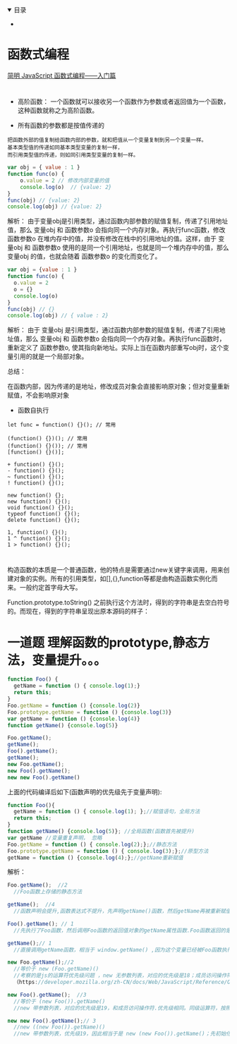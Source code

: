 <details open>
  <summary>
    目录
  </summary>
</details>

* <a href="#"></a>

# 函数式编程
[简明 JavaScript 函数式编程——入门篇](https://segmentfault.com/a/1190000020302184)


#  

* 高阶函数： 一个函数就可以接收另一个函数作为参数或者返回值为一个函数，这种函数就称之为高阶函数。


* 所有函数的参数都是按值传递的
>
    把函数外部的值复制给函数内部的参数，就和把值从一个变量复制到另一个变量一样。
    基本类型值的传递如同基本类型变量的复制一样，
    而引用类型值的传递，则如同引用类型变量的复制一样。

```js
var obj = { value : 1 }
function func(o) {
    o.value = 2 // 修改内部变量的值
    console.log(o)  // {value: 2}
}
func(obj) // {value: 2}
console.log(obj) // {value: 2}
```
解析：
由于变量obj是引用类型，通过函数内部参数的赋值复制，传递了引用地址值，那么 变量obj 和 函数参数o 会指向同一个内存对象。再执行func函数，修改 函数参数o 在堆内存中的值，并没有修改在栈中的引用地址的值。这样，由于 变量obj 和 函数参数o 使用的是同一个引用地址，也就是同一个堆内存中的值，那么 变量obj 的值，也就会随着 函数参数o 的变化而变化了。

```js
var obj = {value : 1 }
function func(o) {
  o.value = 2
  o = {}
  console.log(o)
}
func(obj) // {}
console.log(obj) // { value : 2}
```
解析： 
由于 变量obj 是引用类型，通过函数内部参数的赋值复制，传递了引用地址值，那么 变量obj 和 函数参数o 会指向同一个内存对象。再执行func函数时，重新定义了 函数参数o, 使其指向新地址。实际上当在函数内部重写obj时，这个变量引用的就是一个局部对象。

总结： 

在函数内部，因为传递的是地址，修改成员对象会直接影响原对象；但对变量重新赋值，不会影响原对象


* 函数自执行
>
    let func = function() {}(); // 常用

    (function() {})(); // 常用
    (function() {}()); // 常用
    [function() {}()];  

    + function() {}();  
    - function() {}();  
    ~ function() {}();    
    ! function() {}();    

    new function() {};    
    new function() {}();    
    void function() {}();    
    typeof function() {}();  
    delete function() {}();  

    1, function() {}();    
    1 ^ function() {}();    
    1 > function() {}();   

#  <a name=""></a>

构造函数的本质是一个普通函数，他的特点是需要通过new关键字来调用，用来创建对象的实例。所有的引用类型，如[],{},function等都是由构造函数实例化而来。一般约定首字母大写。


Function.prototype.toString()
之前执行这个方法时，得到的字符串是去空白符号的。而现在，得到的字符串呈现出原本源码的样子：


# 一道题 理解函数的prototype,静态方法，变量提升。。。
[](https://juejin.im/post/5e039d4c6fb9a016023e9283#heading-11)

```js
function Foo() {
  getName = function () { console.log(1);}
  return this;
}
Foo.getName = function () {console.log(2)}
Foo.prototype.getName = function () {console.log(3)}
var getName = function () {console.log(4)}
function getName() {console.log(5)}

Foo.getName();
getName();
Foo().getName();
getName();
new Foo.getName();
new Foo().getName();
new new Foo().getName()
```

上面的代码编译后如下(函数声明的优先级先于变量声明):
```js
function Foo(){
  getName = function () { console.log(1); };//赋值语句，全局方法
  return this;
}
function getName() {console.log(5)}; //全局函数(函数首先被提升)
var getName //变量重复声明， 忽略
Foo.getName = function () { console.log(2);};//静态方法
Foo.prototype.getName = function () { console.log(3);};//原型方法
getName = function () {console.log(4);};//getName重新赋值
```

解析：
```js
Foo.getName();  //2 
  //Foo函数上存储的静态方法 

getName();  //4   
  //函数声明会提升,函数表达式不提升，先声明getName()函数，然后getName再被重新赋值

Foo().getName(); // 1  
  //先执行了Foo函数，然后调用Foo函数的返回值对象的getName属性函数.Foo函数返回的是window对象，相当于执行 window.getName() ，而window中的getName已经被修改为console.log(1)，所以最终会输出1

getName();// 1
  //直接调用getName函数，相当于 window.getName() ,因为这个变量已经被Foo函数执行时修改了，遂结果与第三问相同，为1

new Foo.getName();//2  
  //等价于 new (Foo.getName)()
  //考察的是js的运算符优先级问题 ，new 无参数列表，对应的优先级是18；成员访问操作符(.) , 对应的优先级是19。.优先级大于new，相当于new (Foo.getName)();
  （https://developer.mozilla.org/zh-CN/docs/Web/JavaScript/Reference/Operators/Operator_Precedence）

new Foo().getName();  //3 
  //等价于 (new Foo()).getName()
  //new 带参数列表，对应的优先级是19，和成员访问操作符.优先级相同。同级运算符，按照从左到右的顺序依次计算。new Foo()先初始化 Foo 的实例化对象，实例上没有getName方法，因此需要原型上去找，即找到了 Foo.prototype.getName，

new new Foo().getName();// 3  
  //new ((new Foo()).getName)()
  //new 带参数列表，优先级19，因此相当于是 new (new Foo()).getName()；先初始化 Foo 的实例化对象，然后将其原型上的 getName 函数作为构造函数再次 new ，相当于 new ((new Foo()).getName)();
```